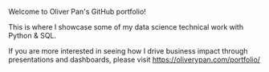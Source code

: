 Welcome to Oliver Pan's GitHub portfolio!

This is where I showcase some of my data science technical work with Python & SQL. 

If you are more interested in seeing how I drive business impact through presentations and dashboards, please visit https://oliverypan.com/portfolio/
